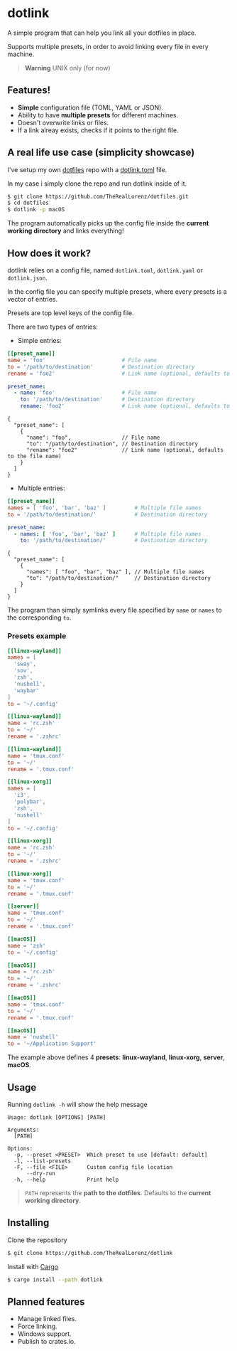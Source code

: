 # dotlink

A simple program that can help you link all your dotfiles in place. 

Supports multiple presets, in order to avoid linking every file in every machine.

> **Warning**
> UNIX only (for now)

## Features!

- **Simple** configuration file (TOML, YAML or JSON).
- Ability to have **multiple presets** for different machines.
- Doesn't overwrite links or files.
- If a link alreay exists, checks if it points to the right file.

## A real life use case (simplicity showcase)

I've setup my own [dotfiles](https://github.com/TheRealLorenz/dotfiles.git) repo with a [dotlink.toml](https://github.com/TheRealLorenz/dotfiles/blob/main/dotlink.toml) file.

In my case i simply clone the repo and run dotlink inside of it.

```bash
$ git clone https://github.com/TheRealLorenz/dotfiles.git
$ cd dotfiles
$ dotlink -p macOS
```

The program automatically picks up the config file inside the **current working directory** and links everything!

## How does it work?

dotlink relies on a config file, named `dotlink.toml`, `dotlink.yaml` or `dotlink.json`.

In the config file you can specify multiple presets, where every presets is a vector of entries.

Presets are top level keys of the config file.

There are two types of entries:

- Simple entries:
```toml
[[preset_name]]
name = 'foo'                        # File name
to = '/path/to/destination'         # Destination directory
rename = 'foo2'                     # Link name (optional, defaults to the file name)
```
```yaml
preset_name:
  - name: 'foo'                     # File name
    to: '/path/to/destination'      # Destination directory
    rename: 'foo2'                  # Link name (optional, defaults to the file name)
```
```jsonc
{
  "preset_name": [
    {
      "name": "foo",                // File name
      "to": "/path/to/destination", // Destination directory
      "rename": "foo2"              // Link name (optional, defaults to the file name)
    }
  ]
}
```

- Multiple entries:
```toml
[[preset_name]]
names = [ 'foo', 'bar', 'baz' ]         # Multiple file names
to = '/path/to/destination/'            # Destination directory
```
```yaml
preset_name:
  - names: [ 'foo', 'bar', 'baz' ]      # Multiple file names
    to: '/path/to/destination/'         # Destination directory
```
```jsonc
{
  "preset_name": [
    {
      "names": [ "foo", "bar", "baz" ], // Multiple file names
      "to": "/path/to/destination/"     // Destination directory
    }
  ]
}
```

The program than simply symlinks every file specified by `name` or `names` to the corresponding `to`.

### Presets example

```toml
[[linux-wayland]]
names = [
  'sway',
  'sov',
  'zsh',
  'nushell',
  'waybar'
]
to = '~/.config'

[[linux-wayland]]
name = 'rc.zsh'
to = '~/'
rename = '.zshrc'

[[linux-wayland]]
name = 'tmux.conf'
to = '~/'
rename = '.tmux.conf'

[[linux-xorg]]
names = [
  'i3',
  'polybar',
  'zsh',
  'nushell'
]
to = '~/.config'

[[linux-xorg]]
name = 'rc.zsh'
to = '~/'
rename = '.zshrc'

[[linux-xorg]]
name = 'tmux.conf'
to = '~/'
rename = '.tmux.conf' 

[[server]]
name = 'tmux.conf'
to = '~/'
rename = '.tmux.conf'

[[macOS]]
name = 'zsh'
to = '~/.config'

[[macOS]]
name = 'rc.zsh'
to = '~/'
rename = '.zshrc'

[[macOS]]
name = 'tmux.conf'
to = '~/'
rename = '.tmux.conf'

[[macOS]]
name = 'nushell'
to = '~/Application Support'

```

The example above defines 4 **presets**: **linux-wayland**, **linux-xorg**, **server**, **macOS**.
  
## Usage

Running `dotlink -h` will show the help message
```
Usage: dotlink [OPTIONS] [PATH]

Arguments:
  [PATH]  

Options:
  -p, --preset <PRESET>  Which preset to use [default: default]
  -l, --list-presets     
  -F, --file <FILE>      Custom config file location
      --dry-run          
  -h, --help             Print help

```

> `PATH` represents the **path to the dotfiles**. Defaults to the **current working directory**.

## Installing

Clone the repository

```bash
$ git clone https://github.com/TheRealLorenz/dotlink
```

Install with [Cargo](https://docs.rs/cargo/latest/cargo/)

```bash
$ cargo install --path dotlink
```

## Planned features

- Manage linked files.
- Force linking.
- Windows support.
- Publish to crates.io.
